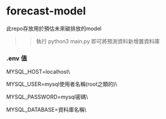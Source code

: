 # forecast-model

此repo存放用於預估未來碳排放的model

>> 執行 python3 main.py 即可將預測資料新增置資料庫

### .env 值

MYSQL_HOST=localhost\\

MYSQL_USER=mysql使用者名稱(root之類的)\\

MYSQL_PASSWORD=mysql密碼\\

MYSQL_DATABASE=資料庫名稱\\
